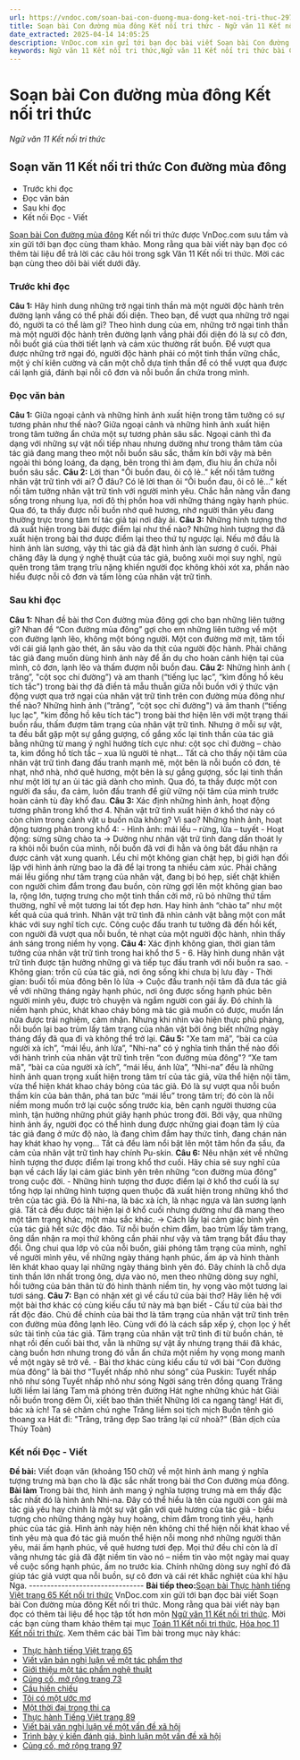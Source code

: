 ```yaml
---
url: https://vndoc.com/soan-bai-con-duong-mua-dong-ket-noi-tri-thuc-297936
title: Soạn bài Con đường mùa đông Kết nối tri thức - Ngữ văn 11 Kết nối tri thức - VnDoc.com
date_extracted: 2025-04-14 14:05:25
description: VnDoc.com xin gửi tới bạn đọc bài viết Soạn bài Con đường mùa đông Kết nối tri thức. Mời các bạn cùng tham khảo để có thêm tài liệu soạn văn 11 Kết nối tri thức nhé.
keywords: Ngữ văn 11 Kết nối tri thức,Ngữ văn 11 Kết nối tri thức bài Con đường mùa đông,Soạn văn 11 Kết nối tri thức,văn 11 kết nối tri thức,soạn văn 11 kết nối tri thức với cuộc sống,ngữ văn 11 kết nối,Soạn bài Con đường mùa đông Kết nối tri thức,Soạn bài Con đường mùa đông,con đường mùa đông,soạn văn con đường mùa đông
---
```


# Soạn bài Con đường mùa đông Kết nối tri thức
 _Ngữ văn 11 Kết nối tri thức_
## Soạn văn 11 Kết nối tri thức Con đường mùa đông
  * Trước khi đọc
  * Đọc văn bản
  * Sau khi đọc
  * Kết nối Đọc - Viết

[Soạn bài Con đường mùa đông](<https://vndoc.com/soan-bai-con-duong-mua-dong-ket-noi-tri-thuc-297936>) Kết nối tri thức được VnDoc.com sưu tầm và xin gửi tới bạn đọc cùng tham khảo. Mong rằng qua bài viết này bạn đọc có thêm tài liệu để trả lời các câu hỏi trong sgk Văn 11 Kết nối tri thức. Mời các bạn cùng theo dõi bài viết dưới đây.
### Trước khi đọc
**Câu 1:** Hãy hình dung những trở ngại tinh thần mà một người độc hành trên đường lạnh vắng có thể phải đối diện. Theo bạn, để vượt qua những trở ngại đó, người ta có thể làm gì?
Theo hình dung của em, những trở ngại tinh thần mà một người độc hành trên đường lạnh vắng phải đối diện đó là sự cô đơn, nỗi buốt giá của thời tiết lạnh và cảm xúc thường rất buồn. Để vượt qua được những trở ngại đó, người độc hành phải có một tinh thần vững chắc, một ý chí kiên cường và cần một chỗ dựa tinh thần để có thể vượt qua được cái lạnh giá, đánh bại nỗi cô đơn và nỗi buồn ẩn chứa trong mình.
### Đọc văn bản
**Câu 1:** Giữa ngoại cảnh và những hình ảnh xuất hiện trong tâm tưởng có sự tương phản như thế nào?
Giữa ngoại cảnh và những hình ảnh xuất hiện trong tâm tưởng ẩn chứa một sự tương phản sâu sắc. Ngoại cảnh thì đa dạng với những sự vật nối tiếp nhau nhưng dường như trong thâm tâm của tác giả đang mang theo một nỗi buồn sâu sắc, thầm kín bởi vậy mà bên ngoài thì bóng loáng, đa dạng, bên trong thì ảm đạm, đìu hiu ẩn chứa nỗi buồn sâu sắc.
**Câu 2:** Lời than "Ôi buồn đau, ôi cô lẻ.." kết nối tâm tưởng nhân vật trữ tình với ai? Ở đâu?
Có lẽ lời than ôi “Ôi buồn đau, ôi cô lẻ…” kết nối tâm tưởng nhân vật trữ tình với người mình yêu. Chắc hẳn nàng vẫn đang sống trong nhung lụa, nơi đô thị phồn hoa với những tháng ngày hạnh phúc. Qua đó, ta thấy được nỗi buồn nhớ quê hương, nhớ người thân yêu đang thường trực trong tâm trí tác giả tại nơi đày ải.
**Câu 3:** Những hình tượng thơ đã xuất hiện trong bài được điểm lại như thế nào?
Những hình tượng thơ đã xuất hiện trong bài thơ được điểm lại theo thứ tự ngược lại. Nếu mở đầu là hình ảnh làn sương, vậy thì tác giả đã đặt hình ảnh làn sương ở cuối. Phải chăng đây là dụng ý nghệ thuật của tác giả, buông xuôi mọi suy nghĩ, ngủ quên trong tâm trạng trĩu nặng khiến người đọc không khỏi xót xa, phần nào hiểu được nỗi cô đơn và tấm lòng của nhân vật trữ tình.
### Sau khi đọc
**Câu 1:** Nhan đề bài thơ Con đường mùa đông gợi cho bạn những liên tưởng gì?
Nhan đề “Con đường mùa đông” gợi cho em những liên tưởng về một con đường lạnh lẽo, không một bóng người. Một con đường mờ mịt, tăm tối với cái giá lạnh gào thét, ăn sâu vào da thịt của người độc hành. Phải chăng tác giả đang muốn dùng hình ảnh này để ẩn dụ cho hoàn cảnh hiện tại của mình, cô đơn, lạnh lẽo và thấm đượm nỗi buồn đau.
**Câu 2:** Những hình ảnh \( trăng”, "cột sọc chí đường”\) và am thanh \(“tiếng lục lạc”, “kìm đồng hồ kêu tích tắc"\) trong bài thợ đã điền tả mẫu thuẫn giữa nỗi buồn với ý thức vận động vượt qua trở ngại của nhân vật trữ tình trên con đường mùa đông như thể nào?
Những hình ảnh \(”trăng”, “cột sọc chỉ đường"\) và âm thanh \(“tiếng lục lạc", "kim đồng hồ kêu tích tác"\) trong bài thơ hiện lên với một trạng thái buồn rầu, thấm đượm tâm trạng của nhân vật trữ tình. Nhưng ở mỗi sự vật, ta đều bắt gặp một sự gắng gượng, cố gắng xốc lại tinh thần của tác giả bằng những từ mang ý nghĩ hướng tích cực như: cột sọc chỉ đường – chào ta, kim đồng hồ tích tắc – xua lũ người tẻ nhạt… Tất cả cho thấy nội tâm của nhân vật trữ tình đang đấu tranh mạnh mẽ, một bên là nỗi buồn cô đơn, tẻ nhạt, nhớ nhà, nhớ quê hương, một bên là sự gắng gượng, sốc lại tinh thần như một lời tự an ủi tác giả dành cho mình. Qua đó, ta thấy được một con người đa sầu, đa cảm, luôn đấu tranh để giữ vững nội tâm của mình trước hoàn cảnh tù đày khổ đau.
**Câu 3:** Xác định những hình ảnh, hoạt động tương phân trong khổ thơ 4. Nhân vật trữ tình xuất hiện ớ khổ thơ này có còn chìm trong cảnh vật u buồn nữa không? Vì sao?
Những hình ảnh, hoạt động tương phản trong khổ 4:
\- Hình ảnh: mái lều – rừng, lửa – tuyết
\- Hoạt động: sừng sững chào ta
→ Dường như nhân vật trữ tình đang dần thoát ly ra khỏi nỗi buồn của mình, nỗi buồn đã vơi đi hẳn và ông bắt đầu nhận ra được cảnh vật xung quanh. Lều chỉ một không gian chật hẹp, bị giới hạn đối lập với hình ảnh rừng bao la đã để lại trong ta nhiều cảm xúc. Phải chăng mái lều giống như tâm trạng của nhân vật, đang bị bó hẹp, siết chặt khiến con người chìm đắm trong đau buồn, còn rừng gợi lên một không gian bao la, rộng lớn, tượng trưng cho một tinh thần cởi mở, rũ bỏ những thứ tầm thường, nghĩ về một tương lai tốt đẹp hơn. Hay hình ảnh “chào ta” như một kết quả của quá trình. Nhân vật trữ tình đã nhìn cảnh vật bằng một con mắt khác với suy nghĩ tích cực. Công cuộc đấu tranh tư tưởng đã đến hồi kết, con người đã vượt qua nỗi buồn, tẻ nhạt của một người độc hành, nhìn thấy ánh sáng trong niềm hy vọng.
**Câu 4:** Xác định không gian, thời gian tâm tưởng của nhân vật trữ tình trong hai khổ thơ 5 - 6. Hãy hình dung nhân vật trữ tình được tận hưởng những gì và tiếp tục đấu tranh với nổi buồn ra sao.
\- Không gian: trốn cũ của tác giả, nơi ông sống khi chưa bị lưu đày
\- Thời gian: buổi tối mùa đông bên lò lửa
→ Cuộc đấu tranh nội tâm đã đưa tác giả về với những tháng ngày hạnh phúc, nơi ông được sống hạnh phúc bên người mình yêu, được trò chuyện và ngắm người con gái ấy. Đó chính là niềm hạnh phúc, khát khao cháy bỏng mà tác giả muốn có được, muốn lần nữa được trải nghiệm, cảm nhận. Nhưng khi nhìn vào hiện thực phũ phàng, nỗi buồn lại bao trùm lấy tâm trạng của nhân vật bởi ông biết những ngày tháng đấy đã qua đi và không thể trở lại.
**Câu 5:** "Xe tam mã”, “bài ca của người xà ích”, “mái lều, ánh lửa”, "Nhi-na” có ý nghĩa tinh thần thế nào đối với hành trình của nhân vật trữ tình trên “con đường mùa đông"?
“Xe tam mã", “bài ca của người xà ích”, “mái lều, ánh lửa”, “Nhi-na” đều là những hình ảnh quan trọng xuất hiện trong tâm trí của tác giả, vừa thể hiện nội tâm, vừa thể hiện khát khao cháy bỏng của tác giả. Đó là sự vượt qua nỗi buồn thầm kín của bản thân, phá tan bức “mái lều” trong tâm trí; đó còn là nỗi niềm mong muốn trở lại cuộc sống trước kia, bên cạnh người thương của mình, tận hưởng những phút giây hạnh phúc trong đời. Bởi vậy, qua những hình ảnh ấy, người đọc có thể hình dung được những giai đoạn tâm lý của tác giả đang ở mức độ nào, là đang chìm đắm hay thức tỉnh, đang chán nản hay khát khao hy vọng… Tất cả đều làm nổi bật lên một tâm hồn đa sầu, đa cảm của nhân vật trữ tình hay chính Pu-skin.
**Câu 6:** Nêu nhận xét về những hình tượng thơ được điểm lại trong khổ thơ cuối. Hãy chia sẻ suy nghĩ của bạn về cách lấy lại cảm giác bình yên trên những “con đường mùa đông” trong cuộc đời.
\- Những hình tượng thơ được điểm lại ở khổ thơ cuối là sự tổng hợp lại những hình tượng quen thuộc đã xuất hiện trong những khổ thơ trên của tác giả. Đó là Nhi-na, là bác xà ích, là nhạc ngựa và làn sương lạnh giá. Tất cả đều được tái hiện lại ở khổ cuối nhưng dường như đã mang theo một tâm trạng khác, một màu sắc khác.
→ Cách lấy lại cảm giác bình yên của tác giả hết sức độc đáo. Từ nỗi buồn chìm đắm, bao trùm lấy tâm trạng, ông dần nhận ra mọi thứ không cần phải như vậy và tâm trạng bắt đầu thay đổi. Ông chui qua lớp vỏ của nỗi buồn, giải phóng tâm trạng của mình, nghĩ về người mình yêu, về những ngày tháng hạnh phúc, ấm áp và hình thành lên khát khao quay lại những ngày tháng bình yên đó. Đây chính là chỗ dựa tinh thần lớn nhất trong ông, dựa vào nó, men theo những dòng suy nghĩ, hồi tưởng của bản thân từ đó hình thành niềm tin, hy vọng vào một tương lai tươi sáng.
**Câu 7:** Bạn có nhận xét gì về cấu tứ của bài thơ? Hãy liên hệ với một bài thơ khác có cùng kiếu cấu tứ này mà bạn biết
\- Cấu tứ của bài thơ rất độc đáo. Chủ đề chính của bài thơ là tâm trạng của nhân vật trữ tình trên con đường mùa đông lạnh lẽo. Cùng với đó là cách sắp xếp ý, chọn lọc ý hết sức tài tình của tác giả. Tâm trạng của nhân vật trữ tình đi từ buồn chán, tẻ nhạt rồi đến cuối bài thơ, vẫn là những sự vật ấy nhưng trạng thái đã khác, càng buồn hơn nhưng trong đó vẫn ẩn chứa một niềm hy vọng mong manh về một ngày sẽ trở về.
\- Bài thơ khác cùng kiểu cấu tứ với bài “Con đường mùa đông” là bài thơ “Tuyết nhấp nhô như sóng” của Puskin:
Tuyết nhấp nhô như sóng
Tuyết nhấp nhô như sóng
Ngời sáng trên đồng quang
Trăng lưỡi liềm lai láng
Tam mã phóng trên đường
Hát nghe những khúc hát
Giải nỗi buồn trong đêm
Ôi, xiết bao thân thiết
Những lời ca ngang tàng\!
Hát đi, bác xà ích\!
Ta sẽ chăm chú nghe
Trăng liềm soi tịch mịch
Buồn tênh gió thoang xa
Hát đi: "Trăng, trăng đẹp
Sao trăng lại cứ nhoà?"
\(Bản dịch của Thúy Toàn\)
### Kết nối Đọc - Viết
**Đề bài:** Viết đoạn văn \(khoảng 150 chữ\) về một hình ảnh mang ý nghĩa tượng trưng mà bạn cho là đặc sắc nhất trong bài thơ Con đường mùa đông.
**Bài làm**
Trong bài thơ, hình ảnh mang ý nghĩa tượng trưng mà em thấy đặc sắc nhất đó là hình ảnh Nhi-na. Đây có thể hiểu là tên của người con gái mà tác giả yêu hay chính là một sự vật gắn với quê hương của tác giả - biểu tượng cho những tháng ngày huy hoàng, chìm đắm trong tình yêu, hạnh phúc của tác giả. Hình ảnh này hiện nên không chỉ thể hiện nỗi khát khao về tình yêu mà qua đó tác giả muốn thể hiện nỗi mong nhớ những người thân yêu, mái ấm hạnh phúc, về quê hương tươi đẹp. Mọi thứ đều chỉ còn là dĩ vãng nhưng tác giả đã đặt niềm tin vào nó – niềm tin vào một ngày mai quay về cuộc sống hạnh phúc, ấm no trước kia. Chính những dòng suy nghĩ đó đã giúp tác giả vượt qua nỗi buồn, sự cô đơn và cái rét khắc nghiệt của khí hậu Nga.
\--------------------------------
**Bài tiếp theo:**[Soạn bài Thực hành tiếng Việt trang 65 Kết nối tri thức](<https://vndoc.com/soan-bai-thuc-hanh-tieng-viet-trang-65-ket-noi-tri-thuc-297938>)
VnDoc.com xin gửi tới bạn đọc bài viết Soạn bài Con đường mùa đông Kết nối tri thức. Mong rằng qua bài viết này bạn đọc có thêm tài liệu để học tập tốt hơn môn [Ngữ văn 11 Kết nối tri thức](<https://vndoc.com/ngu-van-11-ket-noi-tri-thuc>). Mời các bạn cùng tham khảo thêm tại mục [Toán 11 Kết nối tri thức](<https://vndoc.com/toan-11-ket-noi-tri-thuc>), [Hóa học 11 Kết nối tri thức](<https://vndoc.com/hoa-hoc-11-ket-noi-tri-thuc>).
Xem thêm các bài Tìm bài trong mục này khác:
  * [Thực hành tiếng Việt trang 65](</soan-bai-thuc-hanh-tieng-viet-trang-65-ket-noi-tri-thuc-297938>)
  * [Viết văn bản nghị luận về một tác phẩm thơ](</soan-bai-viet-van-ban-nghi-luan-ve-mot-tac-pham-tho-ket-noi-tri-thuc-297940>)
  * [Giới thiệu một tác phẩm nghệ thuật](</soan-bai-gioi-thieu-mot-tac-pham-nghe-thuat-ket-noi-tri-thuc-297943>)
  * [Củng cố, mở rộng trang 73](</soan-bai-cung-co-mo-rong-trang-73-ket-noi-tri-thuc-297945>)
  * [Cầu hiền chiếu](</soan-bai-cau-hien-chieu-ket-noi-tri-thuc-297947>)
  * [Tôi có một ước mơ](</soan-bai-toi-co-mot-uoc-mo-ket-noi-tri-thuc-297949>)
  * [Một thời đại trong thi ca](</soan-bai-mot-thoi-dai-trong-thi-ca-ket-noi-tri-thuc-297951>)
  * [Thực hành Tiếng Việt trang 89](</soan-bai-thuc-hanh-tieng-viet-trang-89-ket-noi-tri-thuc-297954>)
  * [Viết bài văn nghị luận về một vấn đề xã hội](</soan-bai-viet-bai-van-nghi-luan-ve-mot-van-de-xa-hoi-ket-noi-tri-thuc-297999>)
  * [Trình bày ý kiến đánh giá, bình luận một vấn đề xã hội](</soan-bai-trinh-bay-y-kien-danh-gia-binh-luan-mot-van-de-xa-hoi-ket-noi-tri-thuc-298009>)
  * [Củng cố, mở rộng trang 97](</soan-bai-cung-co-mo-rong-trang-97-ket-noi-tri-thuc-298010>)

